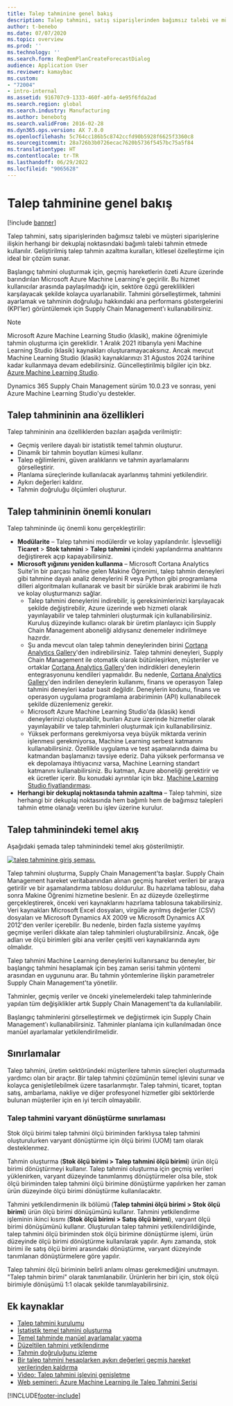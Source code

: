 ```yaml
---
title: Talep tahminine genel bakış
description: Talep tahmini, satış siparişlerinden bağımsız talebi ve müşteri siparişlerine ilişkin herhangi bir dekuplaj noktasındaki bağımlı talebi tahmin etmede kullanılır. Geliştirilmiş talep tahmin azaltma kuralları, kitlesel özelleştirme için ideal bir çözüm sunar.
author: t-benebo
ms.date: 07/07/2020
ms.topic: overview
ms.prod: ''
ms.technology: ''
ms.search.form: ReqDemPlanCreateForecastDialog
audience: Application User
ms.reviewer: kamaybac
ms.custom:
- "72004"
- intro-internal
ms.assetid: 916707c9-1333-460f-a0fa-4e95f6fda2ad
ms.search.region: global
ms.search.industry: Manufacturing
ms.author: benebotg
ms.search.validFrom: 2016-02-28
ms.dyn365.ops.version: AX 7.0.0
ms.openlocfilehash: 5c764cc186b5c8742ccfd90b5928f6625f3360c8
ms.sourcegitcommit: 28a726b3b0726ecac7620b5736f5457bc75a5f84
ms.translationtype: HT
ms.contentlocale: tr-TR
ms.lasthandoff: 06/29/2022
ms.locfileid: "9065628"
---
```

# <a name="demand-forecasting-overview"></a>Talep tahminine genel bakış

[!include [banner](../includes/banner.md)]

Talep tahmini, satış siparişlerinden bağımsız talebi ve müşteri siparişlerine ilişkin herhangi bir dekuplaj noktasındaki bağımlı talebi tahmin etmede kullanılır. Geliştirilmiş talep tahmin azaltma kuralları, kitlesel özelleştirme için ideal bir çözüm sunar.

Başlangıç tahmini oluşturmak için, geçmiş hareketlerin özeti Azure üzerinde barındırılan Microsoft Azure Machine Learning'e geçirilir. Bu hizmet kullanıcılar arasında paylaşılmadığı için, sektöre özgü gereklilikleri karşılayacak şekilde kolayca uyarlanabilir. Tahmini görselleştirmek, tahmini ayarlamak ve tahminin doğruluğu hakkındaki ana performans göstergelerini (KPI'ler) görüntülemek için Supply Chain Management'ı kullanabilirsiniz.

> [!NOTE]
> Microsoft Azure Machine Learning Studio (klasik), makine öğrenimiyle tahmin oluşturma için gereklidir. 1 Aralık 2021 itibarıyla yeni Machine Learning Studio (klasik) kaynakları oluşturamayacaksınız. Ancak mevcut Machine Learning Studio (klasik) kaynaklarınızı 31 Ağustos 2024 tarihine kadar kullanmaya devam edebilirsiniz. Güncelleştirilmiş bilgiler için bkz. [Azure Machine Learning Studio](/azure/machine-learning/overview-what-is-machine-learning-studio#ml-studio-classic-vs-azure-machine-learning-studio).
> 
> Dynamics 365 Supply Chain Management sürüm 10.0.23 ve sonrası, yeni Azure Machine Learning Studio'yu destekler.

## <a name="key-features-of-demand-forecasting"></a>Talep tahmininin ana özellikleri

Talep tahmininin ana özelliklerden bazıları aşağıda verilmiştir:

- Geçmiş verilere dayalı bir istatistik temel tahmin oluşturur.
- Dinamik bir tahmin boyutları kümesi kullanır.
- Talep eğilimlerini, güven aralıklarını ve tahmin ayarlamalarını görselleştirir.
- Planlama süreçlerinde kullanılacak ayarlanmış tahmini yetkilendirir.
- Aykırı değerleri kaldırır.
- Tahmin doğruluğu ölçümleri oluşturur.

## <a name="major-themes-in-demand-forecasting"></a>Talep tahmininin önemli konuları

Talep tahmininde üç önemli konu gerçekleştirilir:

- **Modülarite** – Talep tahmini modülerdir ve kolay yapılandırılır. İşlevselliği **Ticaret** &gt; **Stok tahmini** &gt; **Talep tahmini** içindeki yapılandırma anahtarını değiştirerek açıp kapayabilirsiniz.
- **Microsoft yığınını yeniden kullanma** – Microsoft Cortana Analytics Suite'in bir parçası haline gelen Makine Öğrenimi, talep tahmin deneyleri gibi tahmine dayalı analiz deneylerini R veya Python gibi programlama dilleri algoritmaları kullanarak ve basit bir sürükle bırak arabirimi ile hızlı ve kolay oluşturmanızı sağlar.
  - Talep tahmini deneylerini indirebilir, iş gereksinimlerinizi karşılayacak şekilde değiştirebilir, Azure üzerinde web hizmeti olarak yayınlayabilir ve talep tahminleri oluşturmak için kullanabilirsiniz. Kuruluş düzeyinde kullanıcı olarak bir üretim planlayıcı için Supply Chain Management aboneliği aldıysanız denemeler indirilmeye hazırdır.
  - Şu anda mevcut olan talep tahmin deneylerinden birini [Cortana Analytics Gallery](https://gallery.cortanaanalytics.com/)'den indirebilirsiniz. Talep tahmini deneyleri, Supply Chain Management ile otomatik olarak bütünleşirken, müşteriler ve ortaklar [Cortana Analytics Gallery](https://gallery.cortanaanalytics.com/)'den indirdikleri deneylerin entegrasyonunu kendileri yapmalıdır. Bu nedenle, [Cortana Analytics Gallery](https://gallery.cortanaanalytics.com/)'den indirilen deneylerin kullanımı, finans ve operasyon Talep tahmini deneyleri kadar basit değildir. Deneylerin kodunu, finans ve operasyon uygulama programlama arabiriminin (API) kullanabilecek şekilde düzenlemeniz gerekir.
  - Microsoft Azure Machine Learning Studio'da (klasik) kendi deneylerinizi oluşturabilir, bunları Azure üzerinde hizmetler olarak yayınlayabilir ve talep tahminleri oluşturmak için kullanabilirsiniz.
  - Yüksek performans gerekmiyorsa veya büyük miktarda verinin işlenmesi gerekmiyorsa, Machine Learning serbest katmanını kullanabilirsiniz. Özellikle uygulama ve test aşamalarında daima bu katmandan başlamanızı tavsiye ederiz. Daha yüksek performansa ve ek depolamaya ihtiyacınız varsa, Machine Learning standart katmanını kullanabilirsiniz. Bu katman, Azure aboneliği gerektirir ve ek ücretler içerir. Bu konudaki ayrıntılar için bkz. [Machine Learning Studio fiyatlandırması](https://aka.ms/machine-learning-price-info).
- **Herhangi bir dekuplaj noktasında tahmin azaltma** – Talep tahmini, size herhangi bir dekuplaj noktasında hem bağımlı hem de bağımsız talepleri tahmin etme olanağı veren bu işlev üzerine kurulur.

## <a name="basic-flow-in-demand-forecasting"></a>Talep tahminindeki temel akış

Aşağıdaki şemada talep tahminindeki temel akış gösterilmiştir.

[![talep tahminine giriş şeması.](./media/demand-forecasting-introduction.png)](./media/demand-forecasting-introduction.png)

Talep tahmini oluşturma, Supply Chain Management'ta başlar. Supply Chain Management hareket veritabanından alınan geçmiş hareket verileri bir araya getirilir ve bir aşamalandırma tablosu doldurulur. Bu hazırlama tablosu, daha sonra Makine Öğrenimi hizmetine beslenir. En az düzeyde özelleştirme gerçekleştirerek, önceki veri kaynaklarını hazırlama tablosuna takabilirsiniz. Veri kaynakları Microsoft Excel dosyaları, virgülle ayrılmış değerler (CSV) dosyaları ve Microsoft Dynamics AX 2009 ve Microsoft Dynamics AX 2012'den veriler içerebilir. Bu nedenle, birden fazla sisteme yayılmış geçmişe verileri dikkate alan talep tahminleri oluşturabilirsiniz. Ancak, öğe adları ve ölçü birimleri gibi ana veriler çeşitli veri kaynaklarında aynı olmalıdır.

Talep tahmini Machine Learning deneylerini kullanırsanız bu deneyler, bir başlangıç tahmini hesaplamak için beş zaman serisi tahmin yöntemi arasından en uygununu arar. Bu tahmin yöntemlerine ilişkin parametreler Supply Chain Management'ta yönetilir.

Tahminler, geçmiş veriler ve önceki yinelemelerdeki talep tahminlerinde yapılan tüm değişiklikler artık Supply Chain Management'ta da kullanılabilir.

Başlangıç tahminlerini görselleştirmek ve değiştirmek için Supply Chain Management'ı kullanabilirsiniz. Tahminler planlama için kullanılmadan önce manüel ayarlamalar yetkilendirilmelidir.

## <a name="limitations"></a>Sınırlamalar

Talep tahmini, üretim sektöründeki müşterilere tahmin süreçleri oluşturmada yardımcı olan bir araçtır. Bir talep tahmini çözümünün temel işlevini sunar ve kolayca genişletilebilmek üzere tasarlanmıştır. Talep tahmini, ticaret, toptan satış, ambarlama, nakliye ve diğer profesyonel hizmetler gibi sektörlerde bulunan müşteriler için en iyi tercih olmayabilir.

### <a name="demand-forecast-variant-conversion-limitation"></a>Talep tahmini varyant dönüştürme sınırlaması

Stok ölçü birimi talep tahmini ölçü biriminden farklıysa talep tahmini oluşturulurken varyant dönüştürme için ölçü birimi (UOM) tam olarak desteklenmez.

Tahmin oluşturma (**Stok ölçü birimi > Talep tahmini ölçü birimi**) ürün ölçü birimi dönüştürmeyi kullanır. Talep tahmini oluşturma için geçmiş verileri yüklenirken, varyant düzeyinde tanımlanmış dönüştürmeler olsa bile, stok ölçü biriminden talep tahmini ölçü birimine dönüştürme yapılırken her zaman ürün düzeyinde ölçü birimi dönüştürme kullanılacaktır.

Tahmini yetkilendirmenin ilk bölümü (**Talep tahmini ölçü birimi > Stok ölçü birimi**) ürün ölçü birimi dönüşümünü kullanır. Tahmini yetkilendirme işleminin ikinci kısmı (**Stok ölçü birimi > Satış ölçü birimi**), varyant ölçü birimi dönüşümünü kullanır. Oluşturulan talep tahmini yetkilendirildiğinde, talep tahmini ölçü biriminden stok ölçü birimine dönüştürme işlemi, ürün düzeyinde ölçü birimi dönüştürme kullanılarak yapılır. Aynı zamanda, stok birimi ile satış ölçü birimi arasındaki dönüştürme, varyant düzeyinde tanımlanan dönüştürmelere göre yapılır.

Talep tahmini ölçü biriminin belirli anlamı olması gerekmediğini unutmayın. "Talep tahmin birimi" olarak tanımlanabilir. Ürünlerin her biri için, stok ölçü birimiyle dönüşümü 1:1 olacak şekilde tanımlayabilirsiniz.

## <a name="additional-resources"></a>Ek kaynaklar

- [Talep tahmini kurulumu](demand-forecasting-setup.md)
- [İstatistik temel tahmini oluşturma](generate-statistical-baseline-forecast.md)
- [Temel tahminde manüel ayarlamalar yapma](manual-adjustments-baseline-forecast.md)
- [Düzeltilen tahmini yetkilendirme](authorize-adjusted-forecast.md)
- [Tahmin doğruluğunu izleme](monitor-forecast-accuracy.md)
- [Bir talep tahmini hesaplarken aykırı değerleri geçmiş hareket verilerinden kaldırma](remove-historical-outliers-calculating-demand-forecast.md)
- [Video: Talep tahmini işlevini genişletme](https://www.youtube.com/watch?v=4OIKIXLiNjI&feature=youtu.be)
- [Web semineri: Azure Machine Learning ile Talep Tahmini Serisi](https://aka.ms/DemandForecastingwithAzureMachineLearningSeries)

[!INCLUDE[footer-include](../../includes/footer-banner.md)]

